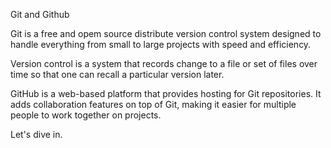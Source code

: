 Git and Github

Git is a free and opem source distribute version control system designed to handle
everything from small to large projects with speed and efficiency.

Version control is a system that records change to a file or set of files over time so
that one can recall a particular version later.

GitHub is a web-based platform that provides hosting for Git repositories. It adds 
collaboration features on top of Git, making it easier for multiple people to work
together on projects.

Let's dive in.
